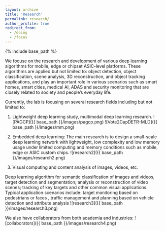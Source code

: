 ```yaml
---
layout: archive
title: 'Research'
permalink: research/
author_profile: true
redirect_from:
  - /doing
  - /focus
---
```


{% include base_path %}

We focuse on the research and development of various deep learning algorithms for mobile, edge or chipset ASIC-level platforms. These algorithms are applied but not limited to: object detection, object classification, scene analysis, 3D reconstruction, and object tracking applications, and play an important role in various scenarios such as smart homes, smart cities, medical AI, ADAS and security monitoring that are closely related to society and people’s everyday life.

Currently, the lab is focusing on several research fields including but not limited to:

1. Lightweight deep learning study, multimodal deep learning research.
   ![PAGCP]({{ base_path }}/images/pagcp.png)
   ![Vote2CapDETR-MLD]({{ base_path }}/images/mm.png)

2. Embedded deep learning: The main research is to design a small-scale deep learning network with lightweight, low complexity and low memory usage under limited computing and memory conditions such as mobile, edge or ASIC custom chips.
   ![research2]({{ base_path }}/images/research2.png)

3. Visual computing and content analysis of images, videos, etc.

Deep learning algorithm for semantic classification of images and videos, target detection and segmentation; analysis or reconstruction of video scenes; tracking of key targets and other common visual applications. Typical application scenarios include: target monitoring based on pedestrians or faces , traffic management and planning based on vehicle detection and attribute analysis
![research3]({{ base_path }}/images/research3.png)

We also have collaborators from both academia and industries:
![collaborators]({{ base_path }}/images/research4.png)
